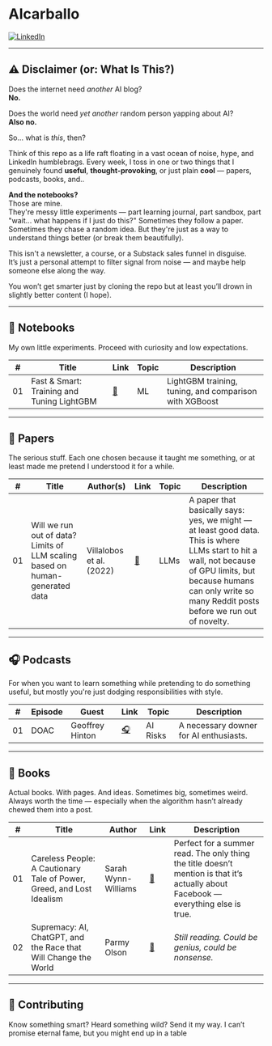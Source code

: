 # AIcarballo

[![LinkedIn](https://img.shields.io/badge/LinkedIn-blue?logo=linkedin&logoColor=white)](https://www.linkedin.com/in/acarballoalvarez/)

---

## ⚠️ Disclaimer (or: What Is This?)

Does the internet need *another* AI blog?  
**No.**

Does the world need *yet another* random person yapping about AI?  
**Also no.**

So... what is *this*, then?

Think of this repo as a life raft floating in a vast ocean of noise, hype, and LinkedIn humblebrags. Every week, I toss in one or two things that I genuinely found **useful**, **thought-provoking**, or just plain **cool** — papers, podcasts, books, and..

**And the notebooks?**  
Those are mine.  
They're messy little experiments — part learning journal, part sandbox, part "wait... what happens if I just do this?" Sometimes they follow a paper. Sometimes they chase a random idea. But they're just as a way to understand things better (or break them beautifully).

This isn't a newsletter, a course, or a Substack sales funnel in disguise.  
It’s just a personal attempt to filter signal from noise — and maybe help someone else along the way.

You won’t get smarter just by cloning the repo but at least you’ll drown in slightly better content (I hope).

---

## 🧪 Notebooks

My own little experiments. Proceed with curiosity and low expectations.

| #   | Title                                      | Link                                                          | Topic | Description                                       |
|-----|--------------------------------------------|---------------------------------------------------------------|-------|---------------------------------------------------|
| 01  | Fast & Smart: Training and Tuning LightGBM | [🔬](notebooks/lightgbm_model.ipynb)                          | ML    | LightGBM training, tuning, and comparison with XGBoost |


---

## 🧠 Papers

The serious stuff. Each one chosen because it taught me something, or at least made me pretend I understood it for a while.

| #   | Title                                                                 | Author(s)             | Link                                                        | Topic | Description |
|------|-----------------------------------------------------------------------|------------------------|-------------------------------------------------------------|-------|-------------|
| 01   | Will we run out of data? Limits of LLM scaling based on human-generated data | Villalobos et al. (2022) | [🔗](https://arxiv.org/abs/2211.04325)                    | LLMs  | A paper that basically says: yes, we might — at least good data. This is where LLMs start to hit a wall, not because of GPU limits, but because humans can only write so many Reddit posts before we run out of novelty. |

---

## 🎧 Podcasts

For when you want to learn something while pretending to do something useful, but mostly you're just dodging responsibilities with style.

| #   | Episode | Guest           | Link                                                                 | Topic     | Description                                                  |
|-----|---------|------------------|----------------------------------------------------------------------|-----------|--------------------------------------------------------------|
| 01  | DOAC    | Geoffrey Hinton  | [🎧](https://open.spotify.com/episode/4X7dO0FuglP7yTm0kBAc50) | AI Risks  |  A necessary downer for AI enthusiasts. |

---

## 📘 Books

Actual books. With pages. And ideas. Sometimes big, sometimes weird. Always worth the time — especially when the algorithm hasn’t already chewed them into a post.

| #   | Title                                                                                  | Author              | Link                                                                                   | Description |
|------|----------------------------------------------------------------------------------------|---------------------|----------------------------------------------------------------------------------------|-------------|
| 01   | Careless People: A Cautionary Tale of Power, Greed, and Lost Idealism                | Sarah Wynn-Williams | [📘](https://www.amazon.es/Careless-People-Cautionary-Power-Idealism/dp/1250391237)   | Perfect for a summer read. The only thing the title doesn’t mention is that it’s actually about Facebook — everything else is true. |
| 02   | Supremacy: AI, ChatGPT, and the Race that Will Change the World                      | Parmy Olson         | [📘](https://www.amazon.es/Supremacy-ChatGPT-Change-World-English-ebook/dp/B0CLJTMF84) | *Still reading. Could be genius, could be nonsense.* |

---

## 🤝 Contributing

Know something smart? Heard something wild? Send it my way. I can’t promise eternal fame, but you might end up in a table
